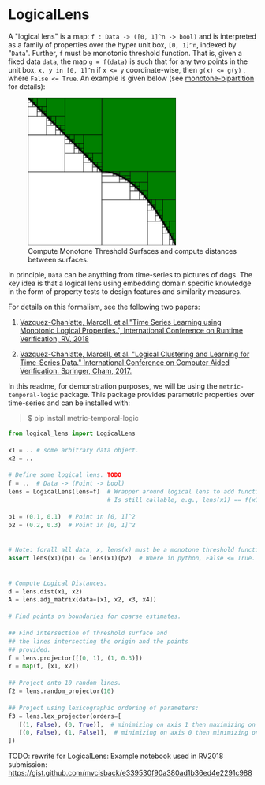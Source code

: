 # LogicalLens

A "logical lens" is a map: `f : Data -> ([0, 1]^n -> bool)` and is
interpreted as a family of properties over the hyper unit box, `[0,
1]^n`, indexed by "`Data`". Further, `f` must be monotonic threshold
function. That is, given a fixed data `data`, the map `g = f(data)` is
such that for any two points in the unit box, `x, y in [0, 1]^n` if `x
<= y` coordinate-wise, then `g(x) <= g(y)` , where `False <= True`. An
example is given below (see
[monotone-bipartition](https://github.com/mvcisback/monotone-bipartition)
for details):

<figure>
  <img src="assets/bipartition.svg" alt="mbp logo" width=300px>
  <figcaption>
     Compute Monotone Threshold Surfaces and compute distances between surfaces.
  </figcaption>
</figure>

In principle, `Data` can be anything from time-series to pictures of
dogs. The key idea is that a logical lens using embedding
domain specific knowledge in the form of property tests
to design features and similarity measures.

For details on this formalism, see the following two papers:

1. [Vazquez-Chanlatte, Marcell, et al."Time Series Learning using Monotonic Logical Properties.", International Conference on Runtime Verification, RV, 2018](https://mjvc.me/papers/rv2018_logical_ts_learning.pdf)

1. [Vazquez-Chanlatte, Marcell, et al. "Logical Clustering and Learning for Time-Series Data." International Conference on Computer Aided Verification. Springer, Cham, 2017.](https://mjvc.me/papers/cav2017.pdf)

In this readme, for demonstration purposes, we will be using the
`metric-temporal-logic` package. This package provides parametric
properties over time-series and can be installed with:

> $ pip install metric-temporal-logic

```python
from logical_lens import LogicalLens

x1 = .. # some arbitrary data object.
x2 = ..

# Define some logical lens. TODO
f = ..  # Data -> (Point -> bool)
lens = LogicalLens(lens=f)  # Wrapper around logical lens to add functionality.
                            # Is still callable, e.g., lens(x1) == f(x1)

p1 = (0.1, 0.1)  # Point in [0, 1]^2
p2 = (0.2, 0.3)  # Point in [0, 1]^2


# Note: forall all data, x, lens(x) must be a monotone threshold function.
assert lens(x1)(p1) <= lens(x1)(p2)  # Where in python, False <= True.


# Compute Logical Distances.
d = lens.dist(x1, x2)
A = lens.adj_matrix(data=[x1, x2, x3, x4])

# Find points on boundaries for coarse estimates.

## Find intersection of threshold surface and
## the lines intersecting the origin and the points
## provided.
f = lens.projector([(0, 1), (1, 0.3)])
Y = map(f, [x1, x2])

## Project onto 10 random lines.
f2 = lens.random_projector(10)

## Project using lexicographic ordering of parameters:
f3 = lens.lex_projector(orders=[
   [(1, False), (0, True)],  # minimizing on axis 1 then maximizing on axis 0.
   [(0, False), (1, False)],  # minimizing on axis 0 then minimizing on axis 1.
])

```

TODO: rewrite for LogicalLens:
Example notebook used in RV2018 submission: https://gist.github.com/mvcisback/e339530f90a380ad1b36ed4e2291c988